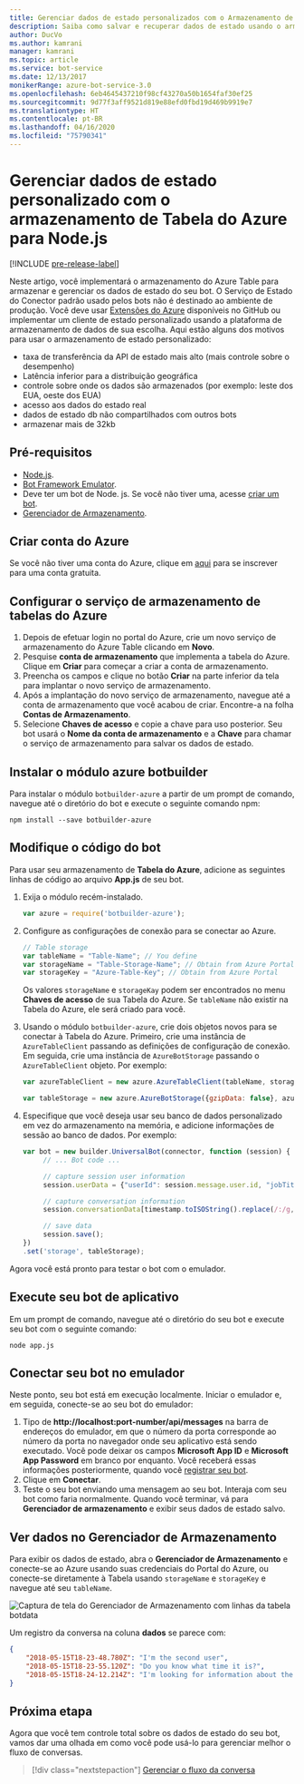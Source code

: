 ```yaml
---
title: Gerenciar dados de estado personalizados com o Armazenamento de Tabela do Azure (JS v3) – Serviço de Bot
description: Saiba como salvar e recuperar dados de estado usando o armazenamento de Tabela do Azure com o SDK do Bot Framework para Node.js.
author: DucVo
ms.author: kamrani
manager: kamrani
ms.topic: article
ms.service: bot-service
ms.date: 12/13/2017
monikerRange: azure-bot-service-3.0
ms.openlocfilehash: 6eb4645437210f98cf43270a50b1654faf30ef25
ms.sourcegitcommit: 9d77f3aff9521d819e88efd0fbd19d469b9919e7
ms.translationtype: HT
ms.contentlocale: pt-BR
ms.lasthandoff: 04/16/2020
ms.locfileid: "75790341"
---
```

# <a name="manage-custom-state-data-with-azure-table-storage-for-nodejs"></a>Gerenciar dados de estado personalizado com o armazenamento de Tabela do Azure para Node.js

[!INCLUDE [pre-release-label](../includes/pre-release-label-v3.md)]

Neste artigo, você implementará o armazenamento do Azure Table para armazenar e gerenciar os dados de estado do seu bot. O Serviço de Estado do Conector padrão usado pelos bots não é destinado ao ambiente de produção. Você deve usar [Extensões do Azure](https://www.npmjs.com/package/botbuilder-azure) disponíveis no GitHub ou implementar um cliente de estado personalizado usando a plataforma de armazenamento de dados de sua escolha. Aqui estão alguns dos motivos para usar o armazenamento de estado personalizado:

- taxa de transferência da API de estado mais alto (mais controle sobre o desempenho)
- Latência inferior para a distribuição geográfica
- controle sobre onde os dados são armazenados (por exemplo: leste dos EUA, oeste dos EUA)
- acesso aos dados do estado real
- dados de estado db não compartilhados com outros bots
- armazenar mais de 32kb

## <a name="prerequisites"></a>Pré-requisitos

- [Node.js](https://nodejs.org/en/).
- [Bot Framework Emulator](~/bot-service-debug-emulator.md).
- Deve ter um bot de Node. js. Se você não tiver uma, acesse [criar um bot](bot-builder-nodejs-quickstart.md). 
- [Gerenciador de Armazenamento](http://storageexplorer.com/).

## <a name="create-azure-account"></a>Criar conta do Azure
Se você não tiver uma conta do Azure, clique em [aqui](https://azure.microsoft.com/free/) para se inscrever para uma conta gratuita.

## <a name="set-up-the-azure-table-storage-service"></a>Configurar o serviço de armazenamento de tabelas do Azure
1. Depois de efetuar login no portal do Azure, crie um novo serviço de armazenamento do Azure Table clicando em **Novo**. 
2. Pesquise **conta de armazenamento** que implementa a tabela do Azure. Clique em **Criar** para começar a criar a conta de armazenamento. 
3. Preencha os campos e clique no botão **Criar** na parte inferior da tela para implantar o novo serviço de armazenamento. 
4. Após a implantação do novo serviço de armazenamento, navegue até a conta de armazenamento que você acabou de criar. Encontre-a na folha **Contas de Armazenamento**.
4. Selecione **Chaves de acesso** e copie a chave para uso posterior. Seu bot usará o **Nome da conta de armazenamento** e a **Chave** para chamar o serviço de armazenamento para salvar os dados de estado.

## <a name="install-botbuilder-azure-module"></a>Instalar o módulo azure botbuilder

Para instalar o módulo `botbuilder-azure` a partir de um prompt de comando, navegue até o diretório do bot e execute o seguinte comando npm:

```nodejs
npm install --save botbuilder-azure
```

## <a name="modify-your-bot-code"></a>Modifique o código do bot

Para usar seu armazenamento de **Tabela do Azure**, adicione as seguintes linhas de código ao arquivo **App.js** de seu bot.

1. Exija o módulo recém-instalado.

   ```javascript
   var azure = require('botbuilder-azure'); 
   ```

2. Configure as configurações de conexão para se conectar ao Azure.
   ```javascript
   // Table storage
   var tableName = "Table-Name"; // You define
   var storageName = "Table-Storage-Name"; // Obtain from Azure Portal
   var storageKey = "Azure-Table-Key"; // Obtain from Azure Portal
   ```
   Os valores `storageName` e `storageKay` podem ser encontrados no menu **Chaves de acesso** de sua Tabela do Azure. Se `tableName` não existir na Tabela do Azure, ele será criado para você.

3. Usando o módulo `botbuilder-azure`, crie dois objetos novos para se conectar à Tabela do Azure. Primeiro, crie uma instância de `AzureTableClient` passando as definições de configuração de conexão. Em seguida, crie uma instância de `AzureBotStorage` passando o `AzureTableClient` objeto. Por exemplo:

   ```javascript
   var azureTableClient = new azure.AzureTableClient(tableName, storageName, storageKey);

   var tableStorage = new azure.AzureBotStorage({gzipData: false}, azureTableClient);
   ```

4. Especifique que você deseja usar seu banco de dados personalizado em vez do armazenamento na memória, e adicione informações de sessão ao banco de dados. Por exemplo:

   ```javascript
   var bot = new builder.UniversalBot(connector, function (session) {
        // ... Bot code ...

        // capture session user information
        session.userData = {"userId": session.message.user.id, "jobTitle": "Senior Developer"};

        // capture conversation information  
        session.conversationData[timestamp.toISOString().replace(/:/g,"-")] = session.message.text;

        // save data
        session.save();
   })
   .set('storage', tableStorage);
   ```
Agora você está pronto para testar o bot com o emulador.

## <a name="run-your-bot-app"></a>Execute seu bot de aplicativo

Em um prompt de comando, navegue até o diretório do seu bot e execute seu bot com o seguinte comando:

```nodejs
node app.js
```

## <a name="connect-your-bot-to-the-emulator"></a>Conectar seu bot no emulador

Neste ponto, seu bot está em execução localmente. Iniciar o emulador e, em seguida, conecte-se ao seu bot do emulador:

1. Tipo de <strong>http://localhost:port-number/api/messages</strong> na barra de endereços do emulador, em que o número da porta corresponde ao número da porta no navegador onde seu aplicativo está sendo executado. Você pode deixar os campos <strong>Microsoft App ID</strong> e <strong>Microsoft App Password</strong> em branco por enquanto. Você receberá essas informações posteriormente, quando você [registrar seu bot](~/bot-service-quickstart-registration.md).
2. Clique em **Conectar**.
3. Teste o seu bot enviando uma mensagem ao seu bot. Interaja com seu bot como faria normalmente. Quando você terminar, vá para **Gerenciador de armazenamento** e exibir seus dados de estado salvo.

## <a name="view-data-in-storage-explorer"></a>Ver dados no Gerenciador de Armazenamento

Para exibir os dados de estado, abra o **Gerenciador de Armazenamento** e conecte-se ao Azure usando suas credenciais do Portal do Azure, ou conecte-se diretamente à Tabela usando `storageName` e `storageKey` e navegue até seu `tableName`. 

![Captura de tela do Gerenciador de Armazenamento com linhas da tabela botdata](~/media/bot-builder-nodejs-state-azure-table-storage/bot-builder-nodejs-state-azure-table-storage-query.png)

Um registro da conversa na coluna **dados** se parece com:

```JSON
{
    "2018-05-15T18-23-48.780Z": "I'm the second user",
    "2018-05-15T18-23-55.120Z": "Do you know what time it is?",
    "2018-05-15T18-24-12.214Z": "I'm looking for information about the new process."
}
```

## <a name="next-step"></a>Próxima etapa

Agora que você tem controle total sobre os dados de estado do seu bot, vamos dar uma olhada em como você pode usá-lo para gerenciar melhor o fluxo de conversas.

> [!div class="nextstepaction"]
> [Gerenciar o fluxo da conversa](bot-builder-nodejs-dialog-manage-conversation-flow.md)
